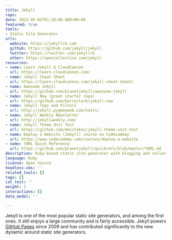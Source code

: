 ```yaml
---
title: Jekyll
repo: 
date: 2015-05-02T01:20:00.000+00:00
featured: true
tools:
- Static Site Generator
urls:
  website: https://jekyllrb.com
  github: https://github.com/jekyll/jekyll
  twitter: https://twitter.com/jekyllrb
  other: https://opencollective.com/jekyll
resources:
- name: Learn Jekyll & CloudCannon
  url: https://learn.cloudcannon.com/
- name: Jekyll Cheat Sheet
  url: https://learn.cloudcannon.com/jekyll-cheat-sheet/
- name: Awesome Jekyll
  url: https://github.com/planetjekyll/awesome-jekyll
- name: Jekyll Now (great starter repo)
  url: https://github.com/barryclark/jekyll-now
- name: Jekyll Tags and Filters
  url: http://jekyll.pygmeeweb.com/tests/
- name: Jekyll Weekly Newsletter
  url: http://jekyllweekly.com/
- name: Jekyll Theme Unit Test
  url: https://github.com/mmistakes/jekyll-theme-unit-test
- name: Deploy a Website (Jekyll) course on Codecademy
  url: https://www.codecademy.com/courses/deploy-a-website
- name: YAML Quick Reference
  url: https://github.com/planetjekyll/quickrefs/blob/master/YAML.md
description: Ruby-based static site generator with blogging and collections
language: Ruby
license: Open Source
headless-cms: ''
related_tools: []
tags: []
cat_test: ''
weight: 1
interactions: []
data_model: ''

---
```

Jekyll is one of the most popular static site generators, and among the first ones. It still enjoys a large community and is fairly accessible. Jekyll powers [GitHub Pages](https://pages.github.com/) since 2009 and has contributed significantly to the new dynamic around static site generators.